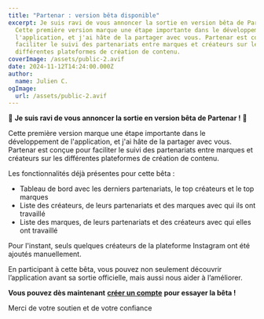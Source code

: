 ```yaml
---
title: "Partenar : version bêta disponible"
excerpt: Je suis ravi de vous annoncer la sortie en version bêta de Partenar !
  Cette première version marque une étape importante dans le développement de
  l'application, et j'ai hâte de la partager avec vous. Partenar est conçue pour
  faciliter le suivi des partenariats entre marques et créateurs sur les
  différentes plateformes de création de contenu.
coverImage: /assets/public-2.avif
date: 2024-11-12T14:24:00.000Z
author:
  name: Julien C.
ogImage:
  url: /assets/public-2.avif
---
```

🎉 **Je suis ravi de vous annoncer la sortie en version bêta de Partenar !** 🎉

Cette première version marque une étape importante dans le développement de l'application, et j'ai hâte de la partager avec vous. Partenar est conçue pour faciliter le suivi des partenariats entre marques et créateurs sur les différentes plateformes de création de contenu.

Les fonctionnalités déjà présentes pour cette bêta :

*   Tableau de bord avec les derniers partenariats, le top créateurs et le top marques 
*   Liste des créateurs, de leurs partenariats et des marques avec qui ils ont travaillé
*   Liste des marques, de leurs partenariats et des créateurs avec qui elles ont travaillé
    

Pour l'instant, seuls quelques créateurs de la plateforme Instagram ont été ajoutés manuellement.

En participant à cette bêta, vous pouvez non seulement découvrir l’application avant sa sortie officielle, mais aussi nous aider à l’améliorer.

**Vous pouvez dès maintenant** [**créer un compte**](https://app.partenar.com/register) **pour essayer la bêta !**

Merci de votre soutien et de votre confiance